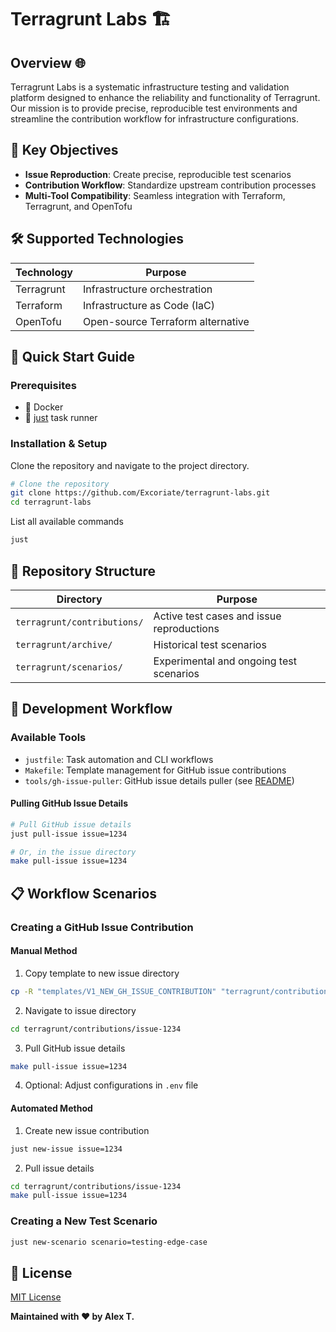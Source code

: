 # Terragrunt Labs 🏗️

## Overview 🌐

Terragrunt Labs is a systematic infrastructure testing and validation platform designed to enhance the reliability and functionality of Terragrunt. Our mission is to provide precise, reproducible test environments and streamline the contribution workflow for infrastructure configurations.

## 🎯 Key Objectives

- **Issue Reproduction**: Create precise, reproducible test scenarios
- **Contribution Workflow**: Standardize upstream contribution processes
- **Multi-Tool Compatibility**: Seamless integration with Terraform, Terragrunt, and OpenTofu

## 🛠 Supported Technologies

| Technology | Purpose                           |
| ---------- | --------------------------------- |
| Terragrunt | Infrastructure orchestration      |
| Terraform  | Infrastructure as Code (IaC)      |
| OpenTofu   | Open-source Terraform alternative |

## 🚀 Quick Start Guide

### Prerequisites

- 🐳 Docker
- 🏃 [just](https://github.com/casey/just) task runner

### Installation & Setup

Clone the repository and navigate to the project directory.

```bash
# Clone the repository
git clone https://github.com/Excoriate/terragrunt-labs.git
cd terragrunt-labs
```

List all available commands

```bash
just
```

## 📂 Repository Structure

| Directory                   | Purpose                                   |
| --------------------------- | ----------------------------------------- |
| `terragrunt/contributions/` | Active test cases and issue reproductions |
| `terragrunt/archive/`       | Historical test scenarios                 |
| `terragrunt/scenarios/`     | Experimental and ongoing test scenarios   |

## 🧰 Development Workflow

### Available Tools

- `justfile`: Task automation and CLI workflows
- `Makefile`: Template management for GitHub issue contributions
- `tools/gh-issue-puller`: GitHub issue details puller (see [README](tools/gh-issue-puller/README.md))

#### Pulling GitHub Issue Details

```bash
# Pull GitHub issue details
just pull-issue issue=1234

# Or, in the issue directory
make pull-issue issue=1234
```

## 📋 Workflow Scenarios

### Creating a GitHub Issue Contribution

#### Manual Method

1. Copy template to new issue directory

```bash
cp -R "templates/V1_NEW_GH_ISSUE_CONTRIBUTION" "terragrunt/contributions/issue-1234"
```

2. Navigate to issue directory

```bash
cd terragrunt/contributions/issue-1234
```

3. Pull GitHub issue details

```bash
make pull-issue issue=1234
```

4. Optional: Adjust configurations in `.env` file

#### Automated Method

1. Create new issue contribution

```bash
just new-issue issue=1234
```

2. Pull issue details

```bash
cd terragrunt/contributions/issue-1234
make pull-issue issue=1234
```

### Creating a New Test Scenario

```bash
just new-scenario scenario=testing-edge-case
```

## 📄 License

[MIT License](LICENSE)

**Maintained with ❤️ by Alex T.**
